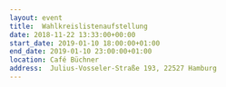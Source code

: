 ```yaml
---
layout: event
title:  Wahlkreislistenaufstellung
date: 2018-11-22 13:33:00+00:00
start_date: 2019-01-10 18:00:00+01:00
end_date: 2019-01-10 23:00:00+01:00
location: Café Büchner
address:  Julius-Vosseler-Straße 193, 22527 Hamburg
---
```

